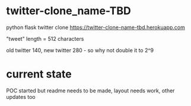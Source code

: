 # twitter-clone_name-TBD
 python flask twitter clone
 https://twitter-clone-name-tbd.herokuapp.com



"tweet" length = 512 characters

old twitter 140, new twitter 280 - so why not double it to 2^9




# current state
POC started but readme needs to be made, layout needs work, other updates too

